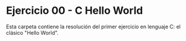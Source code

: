 # Ejercicio 00 - C Hello World

Esta carpeta contiene la resolución del primer ejercicio en lenguaje C: el clásico "Hello World".
